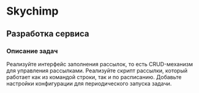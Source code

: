 # Skychimp
## Разработка сервиса
### Описание задач
Реализуйте интерфейс заполнения рассылок, то есть CRUD-механизм для управления рассылками.
Реализуйте скрипт рассылки, который работает как из командой строки, так и по расписанию.
Добавьте настройки конфигурации для периодического запуска задачи.
